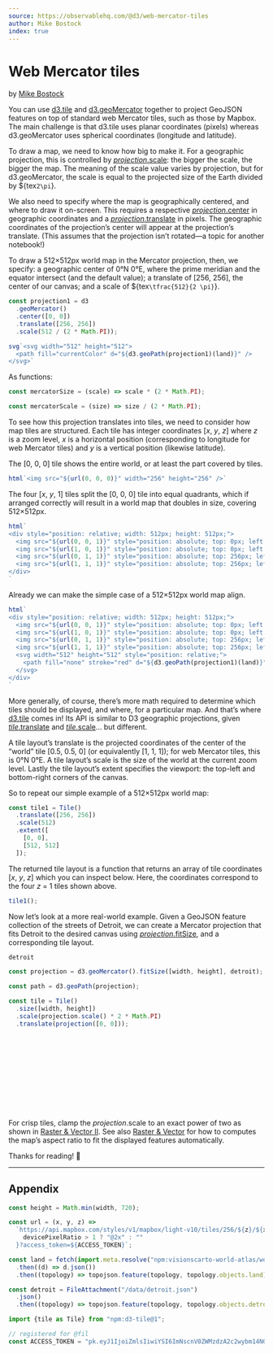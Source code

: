 ```yaml
---
source: https://observablehq.com/@d3/web-mercator-tiles
author: Mike Bostock
index: true
---
```


# Web Mercator tiles

<p class=author>by <a href="https://observablehq.com/@mbostock">Mike Bostock</a></p>

You can use [d3.tile](https://github.com/d3/d3-tile) and [d3.geoMercator](https://d3js.org/d3-geo/cylindrical#geoMercator) together to project GeoJSON features on top of standard web Mercator tiles, such as those by Mapbox. The main challenge is that d3.tile uses planar coordinates (pixels) whereas d3.geoMercator uses spherical coordinates (longitude and latitude).

To draw a map, we need to know how big to make it. For a geographic projection, this is controlled by [_projection_.scale](https://d3js.org/d3-geo/projection#projection_scale): the bigger the scale, the bigger the map. The meaning of the scale value varies by projection, but for d3.geoMercator, the scale is equal to the projected size of the Earth divided by ${tex`2\pi`}.

We also need to specify where the map is geographically centered, and where to draw it on-screen. This requires a respective [_projection_.center](https://d3js.org/d3-geo/projection#projection_center) in geographic coordinates and a [_projection_.translate](https://d3js.org/d3-geo/projection#projection_translate) in pixels. The geographic coordinates of the projection’s center will appear at the projection’s translate. (This assumes that the projection isn’t rotated—a topic for another notebook!)

To draw a 512×512px world map in the Mercator projection, then, we specify: a geographic center of 0°N 0°E, where the prime meridian and the equator intersect (and the default value); a translate of [256, 256], the center of our canvas; and a scale of ${tex`\tfrac{512}{2 \pi}`}.

```js echo
const projection1 = d3
  .geoMercator()
  .center([0, 0])
  .translate([256, 256])
  .scale(512 / (2 * Math.PI));
```

```js echo
svg`<svg width="512" height="512">
  <path fill="currentColor" d="${d3.geoPath(projection1)(land)}" />
</svg>`
```

As functions:

```js echo
const mercatorSize = (scale) => scale * (2 * Math.PI);
```

```js echo
const mercatorScale = (size) => size / (2 * Math.PI);
```

To see how this projection translates into tiles, we need to consider how map tiles are structured. Each tile has integer coordinates [*x*, *y*, *z*] where _z_ is a zoom level, _x_ is a horizontal position (corresponding to longitude for web Mercator tiles) and _y_ is a vertical position (likewise latitude).

The [0, 0, 0] tile shows the entire world, or at least the part covered by tiles.

```js
html`<img src="${url(0, 0, 0)}" width="256" height="256" />`
```

The four [*x*, *y*, 1] tiles split the [0, 0, 0] tile into equal quadrants, which if arranged correctly will result in a world map that doubles in size, covering 512×512px.

```js
html`
<div style="position: relative; width: 512px; height: 512px;">
  <img src="${url(0, 0, 1)}" style="position: absolute; top: 0px; left: 0px;" width="256" height="256" />
  <img src="${url(1, 0, 1)}" style="position: absolute; top: 0px; left: 256px;" width="256" height="256" />
  <img src="${url(0, 1, 1)}" style="position: absolute; top: 256px; left: 0px;" width="256" height="256" />
  <img src="${url(1, 1, 1)}" style="position: absolute; top: 256px; left: 256px;" width="256" height="256" />
</div>
`
```

Already we can make the simple case of a 512×512px world map align.

```js
html`
<div style="position: relative; width: 512px; height: 512px;">
  <img src="${url(0, 0, 1)}" style="position: absolute; top: 0px; left: 0px;" width="256" height="256" />
  <img src="${url(1, 0, 1)}" style="position: absolute; top: 0px; left: 256px;" width="256" height="256" />
  <img src="${url(0, 1, 1)}" style="position: absolute; top: 256px; left: 0px;" width="256" height="256" />
  <img src="${url(1, 1, 1)}" style="position: absolute; top: 256px; left: 256px;" width="256" height="256" />
  <svg width="512" height="512" style="position: relative;">
    <path fill="none" stroke="red" d="${d3.geoPath(projection1)(land)}" />
  </svg>
</div>
`
```

More generally, of course, there’s more math required to determine which tiles should be displayed, and where, for a particular map. And that’s where [d3.tile](https://github.com/d3/d3-tile) comes in! Its API is similar to D3 geographic projections, given [_tile_.translate](https://github.com/d3/d3-tile/blob/master/README.md#tile_translate) and [_tile_.scale](https://github.com/d3/d3-tile/blob/master/README.md#tile_scale)… but different.

A tile layout’s translate is the projected coordinates of the center of the “world” tile [0.5, 0.5, 0] (or equivalently [1, 1, 1]); for web Mercator tiles, this is 0°N 0°E. A tile layout’s scale is the size of the world at the current zoom level. Lastly the tile layout’s extent specifies the viewport: the top-left and bottom-right corners of the canvas.

So to repeat our simple example of a 512×512px world map:

```js echo
const tile1 = Tile()
  .translate([256, 256])
  .scale(512)
  .extent([
    [0, 0],
    [512, 512]
  ]);
```

The returned tile layout is a function that returns an array of tile coordinates [*x*, *y*, *z*] which you can inspect below. Here, the coordinates correspond to the four _z_ = 1 tiles shown above.

```js echo
tile1();
```

Now let’s look at a more real-world example. Given a GeoJSON feature collection of the streets of Detroit, we can create a Mercator projection that fits Detroit to the desired canvas using [_projection_.fitSize](https://d3js.org/d3-geo/projection#projection_fitSize), and a corresponding tile layout.

```js echo
detroit
```

```js echo
const projection = d3.geoMercator().fitSize([width, height], detroit);
```

```js echo
const path = d3.geoPath(projection);
```

```js echo
const tile = Tile()
  .size([width, height])
  .scale(projection.scale() * 2 * Math.PI)
  .translate(projection([0, 0]));
```

<svg viewBox="0 0 ${width} ${height}">
  ${tile().map(
    ([x, y, z], i, {translate: [tx, ty], scale: k}) => svg`
    <image xlink:href="${url(x, y, z)}" x="${(x + tx) * k}" y="${(y + ty) * k}" width="${k}" height="${k}">
  `
  )}
  <path fill="none" stroke="red" d="${path(detroit)}"/>
</svg>

For crisp tiles, clamp the _projection_.scale to an exact power of two as shown in [Raster & Vector II](https://observablehq.com/@d3/raster-vector-ii). See also [Raster & Vector](splom.md/raster-vector) for how to computes the map’s aspect ratio to fit the displayed features automatically.

Thanks for reading! 🙏

---

## Appendix

```js echo
const height = Math.min(width, 720);
```

```js echo
const url = (x, y, z) =>
  `https://api.mapbox.com/styles/v1/mapbox/light-v10/tiles/256/${z}/${x}/${y}${
    devicePixelRatio > 1 ? "@2x" : ""
  }?access_token=${ACCESS_TOKEN}`;
```

```js echo
const land = fetch(import.meta.resolve("npm:visionscarto-world-atlas/world/50m.json"))
  .then((d) => d.json())
  .then((topology) => topojson.feature(topology, topology.objects.land));
```

```js echo
const detroit = FileAttachment("/data/detroit.json")
  .json()
  .then((topology) => topojson.feature(topology, topology.objects.detroit));
```

```js echo
import {tile as Tile} from "npm:d3-tile@1";
```

```js
// registered for @fil
const ACCESS_TOKEN = "pk.eyJ1IjoiZmlsIiwiYSI6ImNscnV0ZWMzdzA2c2wybm14NGdhbDBqeXkifQ.he-qZ179Xez4BkAMk6vRfA";
```
